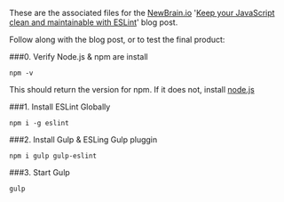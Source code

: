 These are the associated files for the [NewBrain.io](www.newbrain.io) '[Keep your JavaScript clean and maintainable with ESLint](www.newbrain.io/lint-your-javascript-with-eslint)' blog post.

Follow along with the blog post, or to test the final product:

###0. Verify Node.js & npm are install
```
npm -v
```
This should return the version for npm.  If it does not, install [node.js](https://nodejs.org/)

###1. Install ESLint Globally
```
npm i -g eslint
```

###2. Install Gulp & ESLing Gulp pluggin
```
npm i gulp gulp-eslint
```

###3. Start Gulp
```
gulp
```
